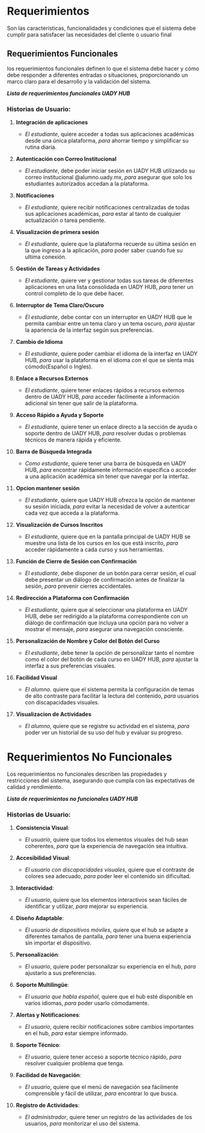 # Requerimientos 
Son las características, funcionalidades y condiciones que el sistema debe cumplir para satisfacer las necesidades del cliente o usuario final 

## Requerimientos Funcionales
los requerimientos funcionales definen lo que el sistema debe hacer y cómo debe responder a diferentes entradas o situaciones, proporcionando un marco claro para el desarrollo y la validación del sistema.

***Lista de requerimientos funcionales UADY HUB***

### Historias de Usuario:

1.  **Integración de aplicaciones**
    
    -   _El estudiante_, quiere acceder a todas sus aplicaciones académicas desde una única plataforma, _para_ ahorrar tiempo y simplificar su rutina diaria.

2.  **Autenticación con Correo Institucional**  

    -  _El estudiante_, debe poder iniciar sesión en UADY HUB utilizando su correo institucional @alumno.uady.mx, _para_ asegurar que solo los estudiantes autorizados accedan a la plataforma.

3.  **Notificaciones**
    
    -   _El estudiante_, quiere recibir notificaciones centralizadas de todas sus aplicaciones académicas, _para_ estar al tanto de cualquier actualización o tarea pendiente.

4.  **Visualización de primera sesión**
    
    -   _El estudiante_, quiere que la plataforma recuerde su última sesión en la que ingreso a la aplicación, _para_ poder saber cuando fue su ultima conexión.

5.  **Gestión de Tareas y Actividades**

    -   _El estudiante_, quiere ver y gestionar todas sus tareas de diferentes aplicaciones en una lista consolidada en UADY HUB, _para_ tener un control completo de lo que debe hacer.

6. **Interruptor de Tema Claro/Oscuro**

    -   _El estudiante_, debe contar con un interruptor en UADY HUB que le permita cambiar entre un tema claro y un tema oscuro, _para_ ajustar la apariencia de la interfaz según sus preferencias.

7.  **Cambio de Idioma**

    -   _El estudiante_, quiere poder cambiar el idioma de la interfaz en UADY HUB, _para_ usar la plataforma en el idioma con el que se sienta más cómodo(Español o Ingles).

8.  **Enlace a Recursos Externos**

    -   _El estudiante_, quiere tener enlaces rápidos a recursos externos dentro de UADY HUB, _para_ acceder fácilmente a información adicional sin tener que salir de la plataforma.

9.  **Acceso Rápido a Ayuda y Soporte**

    -   _El estudiante_, quiere tener un enlace directo a la sección de ayuda o soporte dentro de UADY HUB, _para_ resolver dudas o problemas técnicos de manera rápida y eficiente.

10.  **Barra de Búsqueda Integrada**

     -  _Como estudiante_, quiere tener una barra de búsqueda en UADY HUB, _para_ encontrar rápidamente información específica o acceder a una aplicación académica sin tener que navegar por la interfaz.

11. **Opcion mantener sesión**

    -  _El estudiante_, quiere que UADY HUB ofrezca la opción de mantener su sesión iniciada, _para_ evitar la necesidad de volver a autenticar cada vez que acceda a la plataforma.

12.  **Visualización de Cursos Inscritos**

     -  _El estudiante_, quiere que en la pantalla principal de UADY HUB se muestre una lista de los cursos en los que está inscrito, _para_ acceder rápidamente a cada curso y sus herramientas.

13.  **Función de Cierre de Sesión con Confirmación**  

     - _El estudiante_, debe disponer de un botón para cerrar sesión, el cual debe presentar un diálogo de confirmación antes de finalizar la sesión, _para_ prevenir cierres accidentales.

14.  **Redirección a Plataforma con Confirmación**  

     -  _El estudiante_, quiere que al seleccionar una plataforma en UADY HUB, debe ser redirigido a la plataforma correspondiente con un diálogo de confirmación que incluya una opción para no volver a mostrar el mensaje, _para_ asegurar una navegación consciente.

15.  **Personalización de Nombre y Color del Botón del Curso**

     -   _El estudiante_, debe tener la opción de personalizar tanto el nombre como el color del botón de cada curso en UADY HUB, _para_ ajustar la interfaz a sus preferencias visuales.
   
16.  **Facilidad Visual**

     -  _El alumno_. quiere que el sistema permita la configuración de temas de alto contraste para facilitar la lectura del contenido, _para_ usuarios con discapacidades visuales.

17.  **Visualizacion de Actividades**

     -  _El alumno_, quiere que se registre su actividad en el sistema, _para_ poder ver un historial de su uso del hub y evaluar su progreso.


# Requerimientos No Funcionales
Los requerimientos no funcionales describen las propiedades y restricciones del sistema, asegurando que cumpla con las expectativas de calidad y rendimiento.

***Lista de requerimientos no funcionales UADY HUB***

### Historias de Usuario:

1.  **Consistencia Visual**:
    
    -   _El usuario_, quiere que todos los elementos visuales del hub sean coherentes, _para_ que la experiencia de navegación sea intuitiva.
    
2.  **Accesibilidad Visual**:
    
    -   _El usuario con discapacidades visuales_, quiere que el contraste de colores sea adecuado, _para_ poder leer el contenido sin dificultad.
    
3.  **Interactividad**:
    
    -   _El usuario_, quiere que los elementos interactivos sean fáciles de identificar y utilizar, _para_ mejorar su experiencia.
    
4.  **Diseño Adaptable**:
    
    -   _El usuario de dispositivos móviles_, quiere que el hub se adapte a diferentes tamaños de pantalla, _para_ tener una buena experiencia sin importar el dispositivo.
    
5.  **Personalización**:
    
    -   _El usuario_, quiere poder personalizar su experiencia en el hub, _para_ ajustarlo a sus preferencias.
  
6.  **Soporte Multilingüe**:
    
    -   _El usuario que habla español_, quiere que el hub esté disponible en varios idiomas, _para_ poder usarlo cómodamente.
    
7.  **Alertas y Notificaciones**:
    
    -   _El usuario_, quiere recibir notificaciones sobre cambios importantes en el hub, _para_ estar siempre informado.
    
8.  **Soporte Técnico**:
    
    -   _El usuario_, quiere tener acceso a soporte técnico rápido, _para_ resolver cualquier problema que tenga.
    
9.  **Facilidad de Navegación**:
    
    -   _El usuario_, quiere que el menú de navegación sea fácilmente comprensible y fácil de utilizar, _para_ encontrar lo que busca.
    
10.  **Registro de Actividades**:
    
     -  _El administrador_, quiere tener un registro de las actividades de los usuarios, _para_ monitorizar el uso del sistema.
